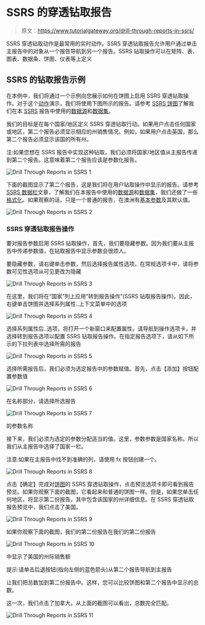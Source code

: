 # SSRS 的穿透钻取报告

> 原文：<https://www.tutorialgateway.org/drill-through-reports-in-ssrs/>

SSRS 穿透钻取动作是最常用的实时动作。SSRS 穿透钻取报告允许用户通过单击主报告中的对象从一个报告导航到另一个报告。SSRS 钻取操作可以在矩阵、表、图表、数据条、饼图、仪表等上定义

## SSRS 的钻取报告示例

在本例中，我们将通过一个示例向您展示如何在饼图上启用 SSRS 穿透钻取操作。对于这个[动作](https://www.tutorialgateway.org/go-to-url-action-in-ssrs/)演示，我们将使用下图所示的报告。请参考 [SSRS 饼图](https://www.tutorialgateway.org/pie-chart-in-ssrs/)了解我们在本 [SSRS](https://www.tutorialgateway.org/ssrs/) 报告中使用的[数据源](https://www.tutorialgateway.org/ssrs-shared-data-source/)和[数据集](https://www.tutorialgateway.org/shared-dataset-in-ssrs/)。

我们的目标是在每个国家/地区定义 SSRS 穿透钻取行动。如果用户点击任何国家或地区，第二个报告必须显示相应的州销售情况。例如，如果用户点击英国，那么第二个报告必须显示该国的所有州。

注:如果您想在 SSRS 报告中实现这种钻取，我们必须将国家/地区值从主报告传递到第二个报告。这意味着第二个报告应该是参数化报告。

![Drill Through Reports in SSRS 1](img/7b9fd83b46166154d9cd960c60db0cc1.png)

下面的截图显示了第二个报告，这是我们将在用户钻取操作中显示的报告。请参考 [SSRS 数据栏](https://www.tutorialgateway.org/data-bars-in-ssrs/)文章，了解我们在本报告中使用的[数据源](https://www.tutorialgateway.org/ssrs-shared-data-source/)和[数据集](https://www.tutorialgateway.org/shared-dataset-in-ssrs/)，我们还做了一些[格式化](https://www.tutorialgateway.org/formatting-data-bars-in-ssrs/)。如果观察的话，只是一个普通的报告，在澳洲有[基本参数](https://www.tutorialgateway.org/ssrs-report-parameters/)及其默认值。

![Drill Through Reports in SSRS 2](img/d827c454c06edd7c4253414a850cea82.png)

### SSRS 穿透钻取报告操作

要对报告参数启用 SSRS 钻取操作，首先，我们要隐藏参数。因为我们要从主报告中传递参数值，在钻取报告中显示参数会很烦人。

要隐藏参数，请右键单击参数，然后选择报告属性选项。在常规选项卡中，请将参数可见性选项从可见更改为隐藏

![Drill Through Reports in SSRS 3](img/c85672c211be7cfff58b7fcad8025c44.png)

在这里，我们将在“国家”列上应用“转到报告操作”(SSRS 钻取报告操作)。因此，右键单击饼图并选择系列属性..上下文菜单中的选项

![Drill Through Reports in SSRS 4](img/c6dc2a533b27c237601fce2502a70eb2.png)

选择系列属性后..选项，将打开一个新窗口来配置属性。请导航到操作选项卡，并选择转到报告选项以配置 SSRS 钻取报告操作。在指定报告选项下，请从如下所示的下拉列表中选择所需的报告

![Drill Through Reports in SSRS 5](img/fce5c505b2f4816a12160c46da5d8349.png)

选择所需报告后，我们必须为选定报告中的参数赋值。首先，点击【添加】按钮配置参数值

![Drill Through Reports in SSRS 6](img/df70cac5c914a381404f31b01d489b30.png)

在名称部分，请选择所选报告

![Drill Through Reports in SSRS 7](img/65e46f36e6ebc2544923f7080a6d99f1.png)

的参数名称

接下来，我们必须为选定的参数分配适当的值。这里，参数参数是国家名称。所以我们从主报告中选择了国家一栏。

注意:如果在主报告中找不到准确的列，请使用 fx 按钮创建一个。

![Drill Through Reports in SSRS 8](img/c4ba57947235ca2688516aef20518926.png)

点击【确定】完成对[饼图](https://www.tutorialgateway.org/pie-chart-in-ssrs/)的 SSRS 穿透钻取操作，点击预览选项卡即可看到报告预览。如果你观察下面的截图，它看起来和普通的饼图一样。但是，如果您单击任何地区，将显示第二份报告，其中包含该国家的州详细信息。在 SSRS 穿透钻取报告预览中，我们点击了美国。

![Drill Through Reports in SSRS 9](img/7b9fd83b46166154d9cd960c60db0cc1.png)

如果你观察下面的截图，我们的第二份报告在我们的第二份报告

![Drill Through Reports in SSRS 10](img/de79bfb020cc76a163cf806531c6e97d.png)

中显示了美国的州际销售额

提示:请单击后退按钮(指向左侧的蓝色箭头)从第二个报告导航到主报告

让我们把总数加到第二份报告中。这样，您可以比较饼图和第二个报告中显示的总数。

这一次，我们点击了加拿大。从上面的截图可以看出，总数完全匹配。

![Drill Through Reports in SSRS 11](img/8a5861a2dc5b6bc2945cf7aa17a4449f.png)
